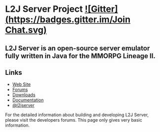 L2J Server Project [![Gitter](https://badges.gitter.im/Join Chat.svg)](https://gitter.im/L2J/L2J_Server?utm_source=badge&utm_medium=badge&utm_campaign=pr-badge&utm_content=badge)
==============

L2J Server is an open-source server emulator fully written in Java for the MMORPG Lineage II.
--------------

Links
--------------
- <a href="http://www.l2jserver.com/">Web Site</a>
- <a href="http://www.l2jserver.com/forum/">Forums</a>
- <a href="http://www.l2jserver.com/download/">Downloads</a>
- <a href="http://www.l2jserver.com/wiki/">Documentation</a>
- <a href="https://twitter.com/l2jserver">@l2jserver</a>

For the detailed information about building and developing L2J Server, please visit the developers forums. This page only gives very basic information.

